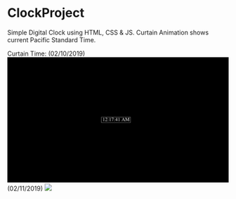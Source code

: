 # ClockProject
Simple Digital Clock using HTML, CSS &amp; JS. Curtain Animation shows current Pacific Standard Time.

Curtain Time:
  (02/10/2019)
![](curtain-animation.gif)
  (02/11/2019)
![](curtain-animation2.gif)
  
